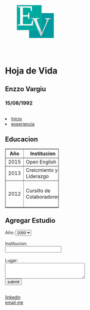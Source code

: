 <!DOCTYPE html>
<html lang="en" dir="ltr">
  <head>
    <meta charset="utf-8">
    <title>Educacion</title>
  </head>
<svg width="200px" height="200px" version="1.1" id="Layer_1" xmlns="http://www.w3.org/2000/svg" xmlns:xlink="http://www.w3.org/1999/xlink" x="0px" y="0px"
viewBox="0 0 387 326" style="enable-background:new 0 0 387 326;" xml:space="preserve">
<style type="text/css">
.st0{fill:#00999D;}
.st1{fill:#CCCCCC;}
.st2{fill:#00A99D;}
.st3{fill:#EDEBEB;}
.st4{fill:#FFFFFF;}
.st5{font-family:'Cochin';}
.st6{font-size:183.7327px;}
</style>
<g>
<g id="XMLID_1_">
<g>
  <path class="st0" d="M310,101v156.66c0,0.19-0.15,0.34-0.34,0.34H153.34c-0.19,0-0.34-0.15-0.34-0.34V208h57.66l15.99,37.61h3.74
    l35.36-79.39c1.36-3.06,2.75-6.34,4.17-9.86c1.41-3.51,3.09-6.8,5.01-9.86c1.93-3.06,4.25-5.66,6.97-7.82
    c2.72-2.15,6.07-3.45,10.03-3.91v-2.04c-3.06,0.23-6.12,0.4-9.18,0.51c-3.06,0.12-6.17,0.17-9.35,0.17
    c-3.74,0-7.5-0.05-11.3-0.17c-3.8-0.11-7.62-0.28-11.48-0.51v2.04c1.7,0.23,3.38,0.54,5.02,0.94c1.64,0.4,3.14,0.96,4.5,1.7
    c1.36,0.74,2.44,1.73,3.23,2.97c0.8,1.25,1.19,2.78,1.19,4.59c0,4.99-2.83,14.34-8.5,28.05l-22.1,52.19L226.85,208h4.81
    c0.19,0,0.34-0.15,0.34-0.34V101H310z"/>
  <path class="st1" d="M291.93,132.73v2.04c-3.96,0.46-7.31,1.76-10.03,3.91c-2.72,2.16-5.04,4.76-6.97,7.82
    c-1.92,3.06-3.6,6.35-5.01,9.86c-1.42,3.52-2.81,6.8-4.17,9.86l-35.36,79.39h-3.74L210.66,208h16.19l7.11,17.21l22.1-52.19
    c5.67-13.71,8.5-23.06,8.5-28.05c0-1.81-0.39-3.34-1.19-4.59c-0.79-1.24-1.87-2.23-3.23-2.97c-1.36-0.74-2.86-1.3-4.5-1.7
    c-1.64-0.4-3.32-0.71-5.02-0.94v-2.04c3.86,0.23,7.68,0.4,11.48,0.51c3.8,0.12,7.56,0.17,11.3,0.17c3.18,0,6.29-0.05,9.35-0.17
    C285.81,133.13,288.87,132.96,291.93,132.73z"/>
  <path class="st2" d="M232,101v106.66c0,0.19-0.15,0.34-0.34,0.34h-4.81l-19.58-47.39c-3.28-8.16-4.93-13.26-4.93-15.3
    c0-2.15,0.51-3.85,1.53-5.1c1.02-1.24,2.33-2.23,3.91-2.97c1.59-0.74,3.29-1.28,5.1-1.62c1.82-0.34,3.52-0.62,5.1-0.85v-2.04
    c-4.53,0.23-9.06,0.4-13.6,0.51c-4.53,0.12-9.18,0.17-13.94,0.17c-3.96,0-7.87-0.05-11.73-0.17c-3.85-0.11-7.76-0.28-11.73-0.51
    v2.04c5.33,0.46,9.5,2.3,12.5,5.53s5.52,7.28,7.56,12.15L210.66,208H153V101H232z"/>
  <path class="st2" d="M232,51v50h-79v107H75.34c-0.19,0-0.34-0.15-0.34-0.34V51H232z"/>
  <path class="st3" d="M207.27,160.61L226.85,208h-16.19l-23.62-55.55c-2.04-4.87-4.56-8.92-7.56-12.15s-7.17-5.07-12.5-5.53v-2.04
    c3.97,0.23,7.88,0.4,11.73,0.51c3.86,0.12,7.77,0.17,11.73,0.17c4.76,0,9.41-0.05,13.94-0.17c4.54-0.11,9.07-0.28,13.6-0.51v2.04
    c-1.58,0.23-3.28,0.51-5.1,0.85c-1.81,0.34-3.51,0.88-5.1,1.62c-1.58,0.74-2.89,1.73-3.91,2.97c-1.02,1.25-1.53,2.95-1.53,5.1
    C202.34,147.35,203.99,152.45,207.27,160.61z"/>
</g>
<g>
</g>
</g>
</g>
<text transform="matrix(1 0 0 1 75.0322 179.8643)" class="st4 st5 st6">E</text>
</svg>
<body>
<h1> Hoja de Vida </h1>
<h2>Enzzo Vargiu</h2>
<h3>15/08/1992</h3><br>
<li><a href="../index.html">Inicio</a></li>
<li><a href="../experiencia/exp.html">experiencia</a></li>
<h2>Educacion</h2>
<table style="width:35%" border="">
  <tr>
    <th>Año</th>
    <th>Institucion</th>
    <th>Lugar</th>
    <th>Culmino</th>
  </tr>
  <tr>
    <td>2015</td>
    <td>Open English</td>
    <td>Online</td>
    <td>2018</td>
  </tr>
  <tr>
    <td>2013</td>
    <td>Creicmiento y Liderazgo</td>
    <td>Iesa</td>
    <td>2013</td>
  </tr>
  <tr>
    <td>2012</td>
    <td>Cursillo de Colaboradores</td>
    <td>Regnum Christi Medellin, Colombia</td>
    <td>2013</td>
  </tr>
</table>
<h2>Agregar Estudio</h2>
<form>
Año:
<select class="Anio" name="">
  <option value="1">2000</option>
  <option value="2">2001</option>
  <option value="3">2002</option>
  <option value="4">2003</option>
  <option value="5">2004</option>
  <option value="6">2005</option>
  <option value="7">2006</option>
  <option value="8">2007</option>
  <option value="9">2008</option>
  <option value="10">2009</option>
  <option value="11">2010</option>
  <option value="12">2011</option>
  <option value="13">2012</option>
  <option value="14">2013</option>
  <option value="15">2014</option>
  <option value="16">2015</option>
  <option value="17">2016</option>
  <option value="18">2017</option>
  <option value="19">2018</option>
  <option value="20">2019</option>
</select><br>
<br>
Institucion: <br>
<input type="text" name="Institucion"><br>
<br>
Lugar:<br>
<textarea name="Lugar:" rows="3" cols="30"></textarea><br>
<input type="submit" name="Enviar" value="submit">
</form>
<br>
<footer>
  <a href="http://www.linkedin.com/in/enzzo-vargiu-b9191a100" target="_blank">linkedin</a> <br>
  <a href="mailto:enzzovargiu@gmail.com?subject=">email me</a>
</footer>
</body>
</html>
